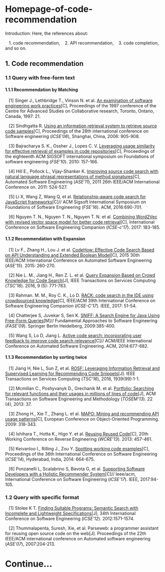 # Homepage-of-code-recommendation

Introduction: Here, the references about: 

    1. code recommendation,
    2. API recommendation,
    3. code completion,
    and so on.

## 1. Code recommendation

### 1.1 Query with free-form text


#### 1.1.1 Recommendation by Matching

    [1] Singer J., Lethbridge T., Vinson N. et al. [An examination of software engineering work practices](https://dl.acm.org/citation.cfm?id=1925815)[C], Proceedings of the 1997 conference of the Centre for Advanced Studies on Collaborative research, Toronto, Ontario, Canada, 1997: 21.
    
    [2] Sindhgatta R. [Using an information retrieval system to retrieve source code samples](https://dl.acm.org/citation.cfm?id=1134448)[C], Proceedings of the 28th international conference on Software engineering (*ICSE’06*), Shanghai, China, 2006: 905-908.
    
    [3] Bajracharya S. K., Ossher J., Lopes C. V. [Leveraging usage similarity for effective retrieval of examples in code repositories](https://dl.acm.org/citation.cfm?id=1882316)[C], Proceedings of the eighteenth ACM SIGSOFT international symposium on Foundations of software engineering (*FSE’10*). 2010: 157-166.
    
    [4] Hill E., Pollock L., Vijay-Shanker K. [Improving source code search with natural language phrasal representations of method signatures](http://ieeexplore.ieee.org/document/6100115/)[C], Automated Software Engineering (*ASE’11*), 2011 26th IEEE/ACM International Conference on. 2011: 524-527.
    
    [5] Li X, Wang Z, Wang Q, et al. [Relationship-aware code search for JavaScript frameworks](https://dl.acm.org/citation.cfm?id=2950341)[C]// ACM Sigsoft International Symposium on Foundations of Software Engineering (*FSE’16*). ACM, 2016:690-701.
    
    [6] Nguyen T. N., Nguyen T. N., Nguyen T. N. et al. [Combining Word2Vec with revised vector space model for better code retrieval](https://dl.acm.org/citation.cfm?id=3098406)[C], International Conference on Software Engineering Companion (*ICSE-c’17*). 2017: 183-185.


#### 1.1.2 Recommendation with Expansion
    
    [1] Lv F., Zhang H., Lou J. et al. [CodeHow: Effective Code Search Based on API Understanding and Extended Boolean Model](http://ieeexplore.ieee.org/document/7372014/)[C], 2015 30th IEEE/ACM International Conference on Automated Software Engineering (*ASE’15*). 2015: 260-270.
    
    [2] Nie L. M., Jiang H., Ren Z. L. et al. [Query Expansion Based on Crowd Knowledge for Code Search](http://ieeexplore.ieee.org/document/7462267/)[J], IEEE Transactions on Services Computing (*TSC’16*). 2016, 9 (5): 771-783.
    
    [3] Rahman. M. M., Roy C. K., Lo D. [RACK: code search in the IDE using crowdsourced knowledge](http://ieeexplore.ieee.org/document/7965255/)[C], IEEE/ACM 39th International Conference on Software Engineering Companion (*ICSE-C’17*). IEEE, 2017: 51-54.
    
    [4] Chatterjee S, Juvekar S, Sen K. [SNIFF: A Search Engine for Java Using Free-Form Queries](https://link.springer.com/chapter/10.1007/978-3-642-00593-0_26)[M]// Fundamental Approaches to Software Engineering (*FASE'09*). Springer Berlin Heidelberg, 2009:385-400.
    
    [5] Wang S, Lo D, Jiang L. [Active code search: incorporating user feedback to improve code search relevance](https://dl.acm.org/citation.cfm?id=2642947)[C]// ACM/IEEE International Conference on Automated Software Engineering. ACM, 2014:677-682.
    

#### 1.1.3 Recommendation by sorting twice
  
    [1] Jiang H, Nie L, Sun Z, et al. [ROSF: Leveraging Information Retrieval and Supervised Learning for Recommending Code Snippets](http://ieeexplore.ieee.org/document/7516727/)[J]. IEEE Transactions on Services Computing (*TSC’16*), 2016, 1939(99):1-1.
  
    [2] Mcmillan C., Poshyvanyk D., Grechanik M. et al. [Portfolio: Searching for relevant functions and their usages in millions of lines of code](https://dl.acm.org/citation.cfm?id=2522930)[J], ACM Transactions on Software Engineering and Methodology (*TOSEM’13*). 22 (4), 2013: 37.
    
    [3] Zhong H., Xie T., Zhang L. et al. [MAPO: Mining and recommending API usage patterns](https://link.springer.com/chapter/10.1007/978-3-642-03013-0_15)[C], European Conference on Object-Oriented Programming. 2009: 318-343.
    
    [4] Ishihara T., Hotta K., Higo Y. et al. [Reusing Reused Code](http://ieeexplore.ieee.org/document/6671322/)[C], 20th Working Conference on Reverse Engineering (*WCRE’13*). 2013: 457-461.
    
    [5] Keivanloo I., Rilling J., Zou Y. [Spotting working code examples](https://dl.acm.org/citation.cfm?id=2568292)[C], Proceedings of the 36th International Conference on Software Engineering (*ICSE’14*), Hyderabad, India, 2014: 664-675.
    
    [6] Ponzanelli L, Scalabrino S, Bavota G, et al. [Supporting Software Developers with a Holistic Recommender System](https://dl.acm.org/citation.cfm?id=3097381)[C]// Ieee/acm, International Conference on Software Engineering (*ICSE’17*). IEEE, 2017:94-105.
    
    
    
    
### 1.2 Query with specific format

    [1] Stolee K T. [Finding Suitable Programs: Semantic Search with Incomplete and Lightweight Specifications](http://ieeexplore.ieee.org/document/6227034/)[J], 34th International Conference on Software Engineering (*ICSE'12*). 2012:1571-1574.
    
    [2] Thummalapenta, Suresh, Xie, et al. Parseweb: a programmer assistant for reusing open source code on the web[J]. Proceedings of the 22th IEEE/ACM international conference on Automated software engineering (*ASE'07*), 2007:204-213.

# Continue...
